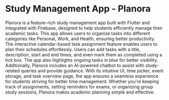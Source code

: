 # Study Management App - Planora
Planora is a feature-rich study management app built with Flutter and integrated with Firebase, designed to help students efficiently manage their academic tasks. This app allows users to organize tasks into different categories like Personal, Work, and Health, ensuring better productivity. The interactive calendar-based task assignment feature enables users to plan their schedules effortlessly. Users can add tasks with a title, description, start and end times, and even mark them as completed using a tick box. The app also highlights ongoing tasks in blue for better visibility. Additionally, Planora includes an AI-powered chatbot to assist with study-related queries and provide guidance. With its intuitive UI, time picker, event storage, and task overview page, the app ensures a seamless experience for students striving for better time management. Whether you're keeping track of assignments, setting reminders for exams, or organizing group study sessions, Planora makes academic planning simple and effective.
